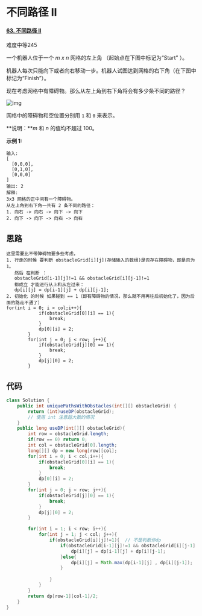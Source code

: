 # 不同路径 II

#### [63. 不同路径 II](https://leetcode-cn.com/problems/unique-paths-ii/)

难度中等245

一个机器人位于一个 *m x n* 网格的左上角 （起始点在下图中标记为“Start” ）。

机器人每次只能向下或者向右移动一步。机器人试图达到网格的右下角（在下图中标记为“Finish”）。

现在考虑网格中有障碍物。那么从左上角到右下角将会有多少条不同的路径？

![img](https://assets.leetcode-cn.com/aliyun-lc-upload/uploads/2018/10/22/robot_maze.png)

网格中的障碍物和空位置分别用 `1` 和 `0` 来表示。

**说明：***m* 和 *n* 的值均不超过 100。

**示例 1:**

```
输入:
[
  [0,0,0],
  [0,1,0],
  [0,0,0]
]
输出: 2
解释:
3x3 网格的正中间有一个障碍物。
从左上角到右下角一共有 2 条不同的路径：
1. 向右 -> 向右 -> 向下 -> 向下
2. 向下 -> 向下 -> 向右 -> 向右
```

## 思路

```
这里需要比不带障碍物要多些考虑，
1. 行走的时候 要判断 obstacleGrid[i][j](存储输入的数组)是否存在障碍物，即是否为 1。
   然后 在判断 ：
   obstacleGrid[i-1][j]!=1 && obstacleGrid[i][j-1]!=1
   都成立 才能进行从上和从左过来：
   dp[i][j] = dp[i-1][j] + dp[i][j-1];
2. 初始化 的时候 如果碰到 == 1（即有障碍物的情况，那么就不用再往后初始化了，因为后面的路走不通了）
for(int i = 0; i < col;i++){
            if(obstacleGrid[0][i] == 1){
                break;
            }
            dp[0][i] = 2;
        }
        for(int j = 0; j < row; j++){
            if(obstacleGrid[j][0] == 1){
                break;
            }
            dp[j][0] = 2;
        }
```



## 代码

```java
class Solution {
    public int uniquePathsWithObstacles(int[][] obstacleGrid) {
        return (int)useDP(obstacleGrid);
        // 使用 int 注意超大数的情况
    }
    public long useDP(int[][] obstacleGrid){
        int row = obstacleGrid.length;
        if(row == 0) return 0;
        int col = obstacleGrid[0].length;
        long[][] dp = new long[row][col];
        for(int i = 0; i < col;i++){
            if(obstacleGrid[0][i] == 1){
                break;
            }
            dp[0][i] = 2;
        }
        for(int j = 0; j < row; j++){
            if(obstacleGrid[j][0] == 1){
                break;
            }
            dp[j][0] = 2;
        }

        for(int i = 1; i < row; i++){
            for(int j = 1; j < col; j++){
                if(obstacleGrid[i][j]!=1){  // 不是判断你dp
                    if(obstacleGrid[i-1][j]!=1 && obstacleGrid[i][j-1]!=1){
                        dp[i][j] = dp[i-1][j] + dp[i][j-1];
                    }else{
                        dp[i][j] = Math.max(dp[i-1][j] , dp[i][j-1]);
                    }
                    
                }
            }
        }
        return dp[row-1][col-1]/2;
    }
}
```

